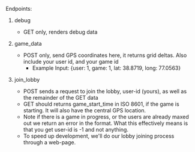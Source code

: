 Endpoints: 

1. debug 
    * GET only, renders debug data

2. game_data
    * POST only, send GPS coordinates here, it returns grid deltas. Also include your user id, and your game id
        * Example Input: {user: 1, game: 1, lat: 38.8719, long: 77.0563}

3. join_lobby
    * POST sends a request to join the lobby, user-id (yours), as well as the remainder of the GET data 
    * GET should returns game_start_time in ISO 8601, if the game is starting. It will also have the central GPS location. 
    * Note if there is a game in progress, or the users are already maxed out we return an error in the format. What this effectively means is that you get user-id is -1 and not anything. 
    * To speed up development, we'll do our lobby joining process through a web-page.
